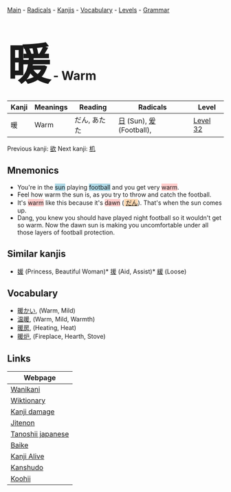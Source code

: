 <style> bigfont {font-size: 100px}</style>
[Main](../README.md) -
[Radicals](../radicals.md) -
[Kanjis](../kanjis.md) -
[Vocabulary](../vocabulary.md) -
[Levels](../levels.md) -
[Grammar](../grammar.md)
# <bigfont> 暖</bigfont> - Warm 

| Kanji | Meanings | Reading | Radicals | Level |
| --- | --- | --- | --- | --- |
| 暖 | Warm | だん, あたた | [日](../radicals/日.md) (Sun), [爰](../radicals/爰.md) (Football),  | [Level 32](../levels/wk_level32.md) |

Previous kanji: [欲](欲.md) Next kanji: [机](机.md) 

## Mnemonics
 * You're in the <span style="background-color:#ADD8E6"> sun</span> playing <span style="background-color:#ADD8E6"> football</span> and you get very <span style="background-color:#ffcccb"> warm</span>.
* Feel how warm the sun is, as you try to throw and catch the football.
* It's <span style="background-color:#ffcccb"> warm</span> like this because it's <span style="background-color:#ffcccb"> dawn</span> (<span style="background-color:#fed8b1"> [だん](https://jisho.org/search/だん)</span>). That's when the sun comes up.
* Dang, you knew you should have played night football so it wouldn't get so warm. Now the dawn sun is making you uncomfortable under all those layers of football protection.


## Similar kanjis
 * [媛](媛.md) (Princess, Beautiful Woman)* [援](援.md) (Aid, Assist)* [緩](緩.md) (Loose)


## Vocabulary
 * [暖かい](../vocabulary/暖.md), (Warm, Mild)
* [温暖](../vocabulary/暖.md), (Warm, Mild, Warmth)
* [暖房](../vocabulary/暖.md), (Heating, Heat)
* [暖炉](../vocabulary/暖.md), (Fireplace, Hearth, Stove)



## Links 

| Webpage |
| --- |
| [Wanikani          ](https://www.wanikani.com/kanji/暖) |
| [Wiktionary        ](https://en.wiktionary.org/wiki/暖) |
| [Kanji damage      ](http://www.kanjidamage.com/kanji/search?utf8=✓&q=暖) |
| [Jitenon           ](https://jitenon.com/kanji/暖) |
| [Tanoshii japanese ](https://www.tanoshiijapanese.com/dictionary/kanji.cfm?k=暖) |
| [Baike             ](https://baike.baidu.com/item/暖) |
| [Kanji Alive       ](https://app.kanjialive.com/暖) |
| [Kanshudo          ](https://www.kanshudo.com/searchmn?q=暖) |
| [Koohii            ](https://kanji.koohii.com/study/kanji/暖) |

